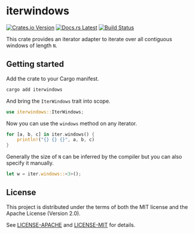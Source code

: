 <!-- Generated by cargo-onedoc. DO NOT EDIT. -->

# iterwindows

[![Crates.io Version](https://img.shields.io/crates/v/iterwindows.svg)](https://crates.io/crates/iterwindows)
[![Docs.rs Latest](https://img.shields.io/badge/docs.rs-latest-blue.svg)](https://docs.rs/iterwindows)
[![Build Status](https://img.shields.io/github/workflow/status/rossmacarthur/itermore/build/trunk)](https://github.com/rossmacarthur/itermore/actions?query=workflow%3Abuild)

This crate provides an iterator adapter to iterate over all contiguous
windows of length `N`.

## Getting started

Add the crate to your Cargo manifest.

```sh
cargo add iterwindows
```

And bring the `IterWindows` trait into scope.

```rust
use iterwindows::IterWindows;
```

Now you can use the `windows` method on any
iterator.

```rust
for [a, b, c] in iter.windows() {
    println!("{} {} {}", a, b, c)
}
```

Generally the size of `N` can be inferred by the compiler but you can also
specify it manually.

```rust
let w = iter.windows::<3>();
```

## License

This project is distributed under the terms of both the MIT license and the Apache License (Version 2.0).

See [LICENSE-APACHE](LICENSE-APACHE) and [LICENSE-MIT](LICENSE-MIT) for details.

